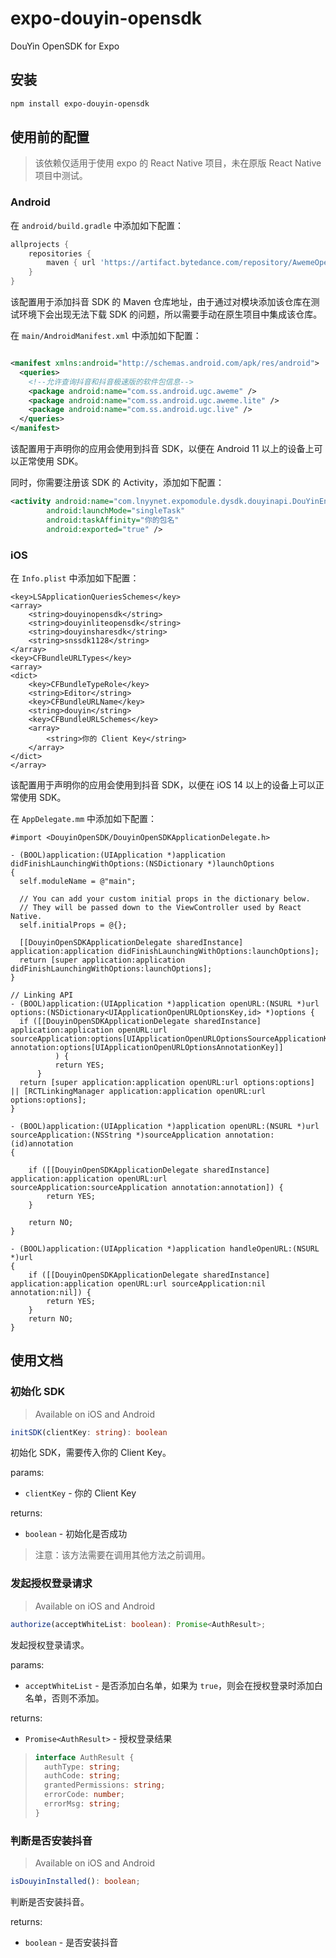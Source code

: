 # expo-douyin-opensdk

DouYin OpenSDK for Expo

## 安装

```sh
npm install expo-douyin-opensdk
```

## 使用前的配置

> 该依赖仅适用于使用 expo 的 React Native 项目，未在原版 React Native 项目中测试。

### Android

在 `android/build.gradle` 中添加如下配置：

```gradle
allprojects {
    repositories {
        maven { url 'https://artifact.bytedance.com/repository/AwemeOpenSDK' }
    }
}
```

该配置用于添加抖音 SDK 的 Maven 仓库地址，由于通过对模块添加该仓库在测试环境下会出现无法下载 SDK 的问题，所以需要手动在原生项目中集成该仓库。

在 `main/AndroidManifest.xml` 中添加如下配置：

```xml

<manifest xmlns:android="http://schemas.android.com/apk/res/android">
  <queries>
    <!--允许查询抖音和抖音极速版的软件包信息-->
    <package android:name="com.ss.android.ugc.aweme" />
    <package android:name="com.ss.android.ugc.aweme.lite" />
    <package android:name="com.ss.android.ugc.live" />
  </queries>
</manifest>
```

该配置用于声明你的应用会使用到抖音 SDK，以便在 Android 11 以上的设备上可以正常使用 SDK。

同时，你需要注册该 SDK 的 Activity，添加如下配置：

```xml
<activity android:name="com.lnyynet.expomodule.dysdk.douyinapi.DouYinEntryActivity"
        android:launchMode="singleTask"
        android:taskAffinity="你的包名"
        android:exported="true" />
```

### iOS

在 `Info.plist` 中添加如下配置：

```plist
<key>LSApplicationQueriesSchemes</key>
<array>
    <string>douyinopensdk</string>
    <string>douyinliteopensdk</string>
    <string>douyinsharesdk</string>
    <string>snssdk1128</string>
</array>
<key>CFBundleURLTypes</key>
<array>
<dict>
    <key>CFBundleTypeRole</key>
    <string>Editor</string>
    <key>CFBundleURLName</key>
    <string>douyin</string>
    <key>CFBundleURLSchemes</key>
    <array>
        <string>你的 Client Key</string>
    </array>
</dict>
</array>
```

该配置用于声明你的应用会使用到抖音 SDK，以便在 iOS 14 以上的设备上可以正常使用 SDK。

在 `AppDelegate.mm` 中添加如下配置：

```objc
#import <DouyinOpenSDK/DouyinOpenSDKApplicationDelegate.h>

- (BOOL)application:(UIApplication *)application didFinishLaunchingWithOptions:(NSDictionary *)launchOptions
{
  self.moduleName = @"main";

  // You can add your custom initial props in the dictionary below.
  // They will be passed down to the ViewController used by React Native.
  self.initialProps = @{};  

  [[DouyinOpenSDKApplicationDelegate sharedInstance] application:application didFinishLaunchingWithOptions:launchOptions];
  return [super application:application didFinishLaunchingWithOptions:launchOptions];
}

// Linking API
- (BOOL)application:(UIApplication *)application openURL:(NSURL *)url options:(NSDictionary<UIApplicationOpenURLOptionsKey,id> *)options {
  if ([[DouyinOpenSDKApplicationDelegate sharedInstance] application:application openURL:url sourceApplication:options[UIApplicationOpenURLOptionsSourceApplicationKey] annotation:options[UIApplicationOpenURLOptionsAnnotationKey]]
          ) {
          return YES;
      }
  return [super application:application openURL:url options:options] || [RCTLinkingManager application:application openURL:url options:options];
}

- (BOOL)application:(UIApplication *)application openURL:(NSURL *)url sourceApplication:(NSString *)sourceApplication annotation:(id)annotation
{

    if ([[DouyinOpenSDKApplicationDelegate sharedInstance] application:application openURL:url sourceApplication:sourceApplication annotation:annotation]) {
        return YES;
    }

    return NO;
}

- (BOOL)application:(UIApplication *)application handleOpenURL:(NSURL *)url
{
    if ([[DouyinOpenSDKApplicationDelegate sharedInstance] application:application openURL:url sourceApplication:nil annotation:nil]) {
        return YES;
    }
    return NO;
}
```

## 使用文档

### 初始化 SDK

> Available on iOS and Android

```ts
initSDK(clientKey: string): boolean
```

初始化 SDK，需要传入你的 Client Key。

params:

- `clientKey` - 你的 Client Key

returns:

- `boolean` - 初始化是否成功

> 注意：该方法需要在调用其他方法之前调用。

### 发起授权登录请求

> Available on iOS and Android

```ts
authorize(acceptWhiteList: boolean): Promise<AuthResult>;
```

发起授权登录请求。

params:

- `acceptWhiteList` - 是否添加白名单，如果为 `true`，则会在授权登录时添加白名单，否则不添加。

returns:

- `Promise<AuthResult>` - 授权登录结果

> ```ts
> interface AuthResult {
>   authType: string;
>   authCode: string;
>   grantedPermissions: string;
>   errorCode: number;
>   errorMsg: string;
> }
> ```

### 判断是否安装抖音

> Available on iOS and Android

```ts
isDouyinInstalled(): boolean;
```

判断是否安装抖音。

returns:

- `boolean` - 是否安装抖音